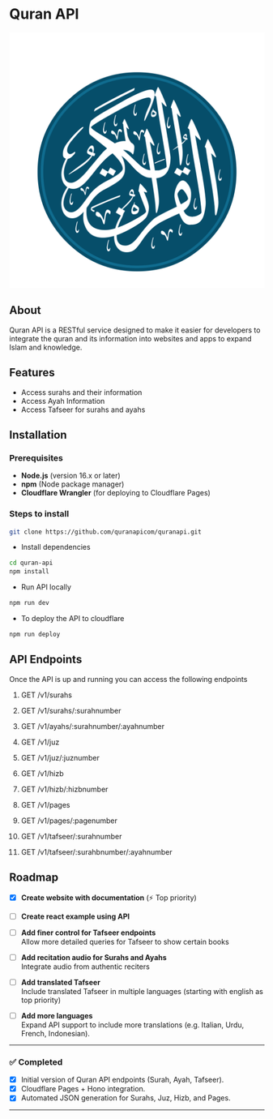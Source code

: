 # Quran API

![Logo](./assets/Logo.png)

## About

Quran API is a RESTful service designed to make it easier for developers to integrate the quran and its information into websites and apps to expand Islam and knowledge.

## Features

- Access surahs and their information
- Access Ayah Information
- Access Tafseer for surahs and ayahs

## Installation

### Prerequisites

- **Node.js** (version 16.x or later)
- **npm** (Node package manager)
- **Cloudflare Wrangler** (for deploying to Cloudflare Pages)

### Steps to install

```bash
git clone https://github.com/quranapicom/quranapi.git
```

- Install dependencies

```bash
cd quran-api
npm install
```

- Run API locally

```bash
npm run dev
```

- To deploy the API to cloudflare

```bash
npm run deploy
```

## API Endpoints

Once the API is up and running you can access the following endpoints

1. GET /v1/surahs

2. GET /v1/surahs/:surahnumber

3. GET /v1/ayahs/:surahnumber/:ayahnumber

4. GET /v1/juz

5. GET /v1/juz/:juznumber

6. GET /v1/hizb

7. GET /v1/hizb/:hizbnumber

8. GET /v1/pages

9. GET /v1/pages/:pagenumber

10. GET /v1/tafseer/:surahnumber

11. GET /v1/tafseer/:surahbnumber/:ayahnumber

## Roadmap

- [x] **Create website with documentation**
      (⚡️ Top priority)

- [ ] **Create react example using API**

- [ ] **Add finer control for Tafseer endpoints**  
       Allow more detailed queries for Tafseer to show certain books

- [ ] **Add recitation audio for Surahs and Ayahs**  
       Integrate audio from authentic reciters

- [ ] **Add translated Tafseer**  
       Include translated Tafseer in multiple languages (starting with english as top priority)

- [ ] **Add more languages**  
       Expand API support to include more translations (e.g. Italian, Urdu, French, Indonesian).

---

### ✅ Completed

- [x] Initial version of Quran API endpoints (Surah, Ayah, Tafseer).
- [x] Cloudflare Pages + Hono integration.
- [x] Automated JSON generation for Surahs, Juz, Hizb, and Pages.

---

